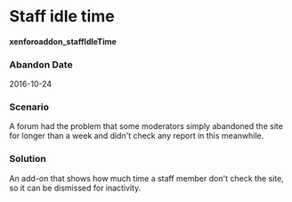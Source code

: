 # Staff idle time
#### xenforoaddon_staffIdleTime

### Abandon Date

2016-10-24

### Scenario

A forum had the problem that some moderators simply abandoned the site for longer than a week and didn't check any report in this meanwhile.

### Solution

An add-on that shows how much time a staff member don't check the site, so it can be dismissed for inactivity.
